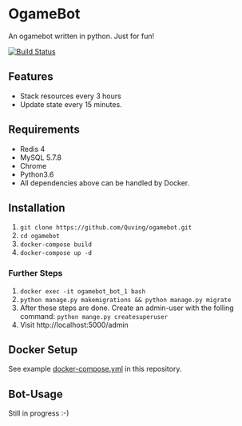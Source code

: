 # OgameBot
An ogamebot written in python. Just for fun!

[![Build Status](https://drone.quving.com/api/badges/Quving/ogamebot/status.svg)](https://drone.quving.com/Quving/ogamebot)



## Features
- Stack resources every 3 hours
- Update state every 15 minutes.

## Requirements
- Redis 4
- MySQL 5.7.8
- Chrome
- Python3.6
- All dependencies above can be handled by Docker.

## Installation
1. ``` git clone https://github.com/Quving/ogamebot.git ```
2. ``` cd ogamebot ```
3. ``` docker-compose build ```
4. ``` docker-compose up -d ```


### Further Steps
1. ``` docker exec -it ogamebot_bot_1 bash ```
2. ``` python manage.py makemigrations && python manage.py migrate ```
3. After these steps are done. Create an admin-user with the folling command: ``` python mange.py createsuperuser ```
3. Visit http://localhost:5000/admin



## Docker Setup
See example [docker-compose.yml]( https://github.com/Quving/ogamebot/blob/master/README.md) in this repository.


## Bot-Usage
Still in progress :-) 
